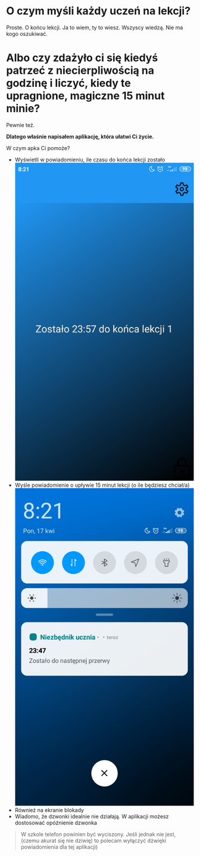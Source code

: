 # O czym myśli każdy uczeń na lekcji?
Proste. O końcu lekcji. Ja to wiem, ty to wiesz. Wszyscy wiedzą. Nie ma kogo oszukiwać.
# Albo czy zdażyło ci się kiedyś patrzeć z niecierpliwością na godzinę i liczyć, kiedy te upragnione, magiczne 15 minut minie?
Pewnie też.

**Dlatego właśnie napisałem aplikację, która ułatwi Ci życie.**

W czym apka Ci pomoże? 

+ Wyświetli w powiadomieniu, ile czasu do końca lekcji zostało
![My Image](Zdjecia/Screenshot_2023-04-17-08-21-02-987_com.companyname.niezb_dnik_ucznia.jpg)
+ Wyśle powiadomienie o upływie 15 minut lekcji (o ile będziesz chciał/a)
![My Image](Zdjecia/Screenshot_2023-04-17-08-21-13-792_com.companyname.niezb_dnik_ucznia.jpg)
+ Również na ekranie blokady
+ Wiadomo, że dzwonki idealnie nie działają. W aplikacji możesz dostosować opóźnienie dzwonka

> W szkole telefon powinien być wyciszony. Jeśli jednak nie jest, (czemu akurat się nie dziwię) to polecam wyłączyć dżwięki powiadomienia dla tej aplikacji)
